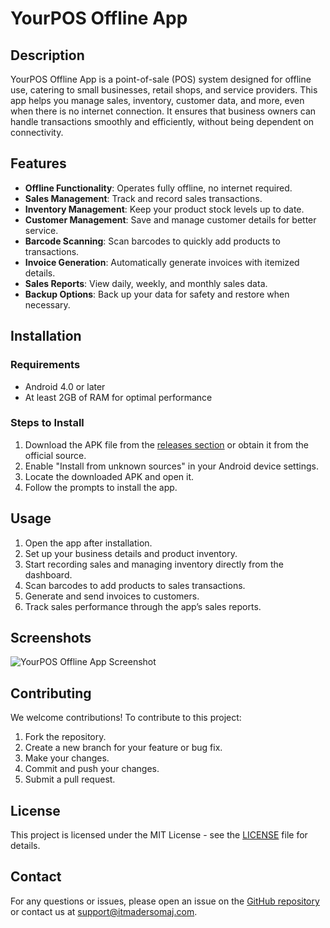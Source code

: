 # YourPOS Offline App

## Description
YourPOS Offline App is a point-of-sale (POS) system designed for offline use, catering to small businesses, retail shops, and service providers. This app helps you manage sales, inventory, customer data, and more, even when there is no internet connection. It ensures that business owners can handle transactions smoothly and efficiently, without being dependent on connectivity.

## Features

- **Offline Functionality**: Operates fully offline, no internet required.
- **Sales Management**: Track and record sales transactions.
- **Inventory Management**: Keep your product stock levels up to date.
- **Customer Management**: Save and manage customer details for better service.
- **Barcode Scanning**: Scan barcodes to quickly add products to transactions.
- **Invoice Generation**: Automatically generate invoices with itemized details.
- **Sales Reports**: View daily, weekly, and monthly sales data.
- **Backup Options**: Back up your data for safety and restore when necessary.

## Installation

### Requirements
- Android 4.0 or later
- At least 2GB of RAM for optimal performance

### Steps to Install

1. Download the APK file from the [releases section]([https://github.com/yourrepository/releases](https://github.com/shahin0075/YourPOS-Offline-App-/releases/tag/v1.0)) or obtain it from the official source.
2. Enable "Install from unknown sources" in your Android device settings.
3. Locate the downloaded APK and open it.
4. Follow the prompts to install the app.

## Usage

1. Open the app after installation.
2. Set up your business details and product inventory.
3. Start recording sales and managing inventory directly from the dashboard.
4. Scan barcodes to add products to sales transactions.
5. Generate and send invoices to customers.
6. Track sales performance through the app’s sales reports.

## Screenshots

![YourPOS Offline App Screenshot](https://lh3.googleusercontent.com/9iDiByouEA-ZFIQLCHYQgpRVglwjCkkGY3urbUVwQfH2iwpQQgrciSNezGRxnKiD-MMW)

## Contributing

We welcome contributions! To contribute to this project:

1. Fork the repository.
2. Create a new branch for your feature or bug fix.
3. Make your changes.
4. Commit and push your changes.
5. Submit a pull request.

## License

This project is licensed under the MIT License - see the [LICENSE](LICENSE) file for details.

## Contact

For any questions or issues, please open an issue on the [GitHub repository](https://github.com/yourrepository/issues) or contact us at support@itmadersomaj.com.
